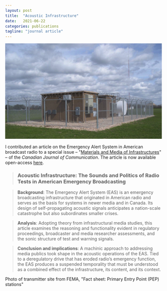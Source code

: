 ```yaml
---
layout: post
title:  "Acoustic Infrastructure"
date:   2021-06-22
categories: publications
tagline: "journal article"
---
```


![](/assets/EAS-img.jpg)

I contributed an article on the Emergency Alert System in American broadcast radio to a special issue – "[Materials and Media of Infrastructures](https://cjc-online.ca/index.php/journal/issue/view/193)" – of the _Canadian Journal of Communication_. The article is now available open-access [here](https://doi.org/10.22230/cjc.2021v46n2a3783).

> ### Acoustic Infrastructure: The Sounds and Politics of Radio Tests in American Emergency Broadcasting

> **Background**: The Emergency Alert System (EAS) is an emergency broadcasting infrastructure that originated in American radio and serves as the basis for systems in newer media and in Canada. Its design of self-propagating acoustic signals anticipates a nation-scale catastrophe but also subordinates smaller crises.

> **Analysis**: Adopting theory from infrastructural media studies, this article examines the reasoning and functionality evident in regulatory proceedings, broadcaster and media researcher assessments, and the sonic structure of test and warning signals.

> **Conclusion and implications**: A machinic approach to addressing media publics took shape in the acoustic operations of the EAS. Tied to a deregulatory drive that has eroded radio’s emergency function, the EAS produces a suspended temporality that must be understood as a combined effect of the infrastructure, its content, and its context.

Photo of transmitter site from FEMA, "Fact sheet: Primary Entry Point (PEP) stations"

